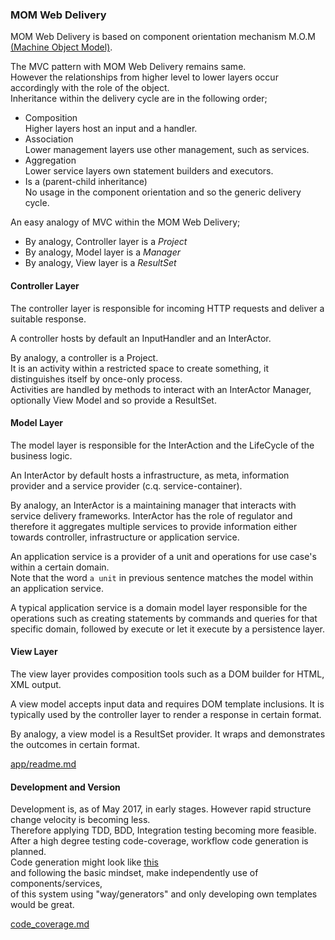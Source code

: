 ### MOM Web Delivery

MOM Web Delivery is based on component orientation mechanism M.O.M [(Machine Object Model)](http://webist.nl/articles/machine-object-model.md).


The MVC pattern with MOM Web Delivery remains same.   
However the relationships from higher level to lower layers occur accordingly with the role of the object.  
Inheritance within the delivery cycle are in the following order;
 + Composition  
 Higher layers host an input and a handler.
 + Association  
 Lower management layers use other management, such as services.
 + Aggregation  
 Lower service layers own statement builders and executors.
 + Is a (parent-child inheritance)   
 No usage in the component orientation and so the generic delivery cycle. 
 
 
An easy analogy of MVC within the MOM Web Delivery;  

+ By analogy, Controller layer is a *Project*
+ By analogy, Model layer is a *Manager*
+ By analogy, View layer is a *ResultSet*

#### Controller Layer
The controller layer is responsible for incoming HTTP requests and deliver a suitable response.  

A controller hosts by default an InputHandler and an InterActor.  


By analogy, a controller is a Project.  
It is an activity within a restricted space to create something, 
it distinguishes itself by once-only process.  
Activities are handled by methods to interact with an InterActor Manager, optionally View Model and so provide a ResultSet.  

#### Model Layer
The model layer is responsible for the InterAction and the LifeCycle of the business logic.  

An InterActor by default hosts a infrastructure, as meta, information provider and a service provider (c.q. service-container).  


By analogy, an InterActor is a maintaining manager that interacts with service delivery frameworks.
InterActor has the role of regulator and therefore it aggregates multiple services 
to provide information either towards controller, infrastructure or application service. 
  
An application service is a provider of a unit and operations for use case's within a certain domain.  
Note that the word `a unit` in previous sentence matches the model within an application service.  
 
A typical application service is a domain model layer responsible for the operations such as creating statements 
by commands and queries for that specific domain, followed by execute or let it execute by a persistence layer.
 
#### View Layer
The view layer provides composition tools such as a DOM builder for HTML, XML output.  

A view model accepts input data and requires DOM template inclusions. 
It is typically used by the controller layer to render a response in certain format.  

By analogy, a view model is a ResultSet provider.
It wraps and demonstrates the outcomes in certain format.

[app/readme.md](app/readme.md)

#### Development and Version 
Development is, as of May 2017, in early stages. 
However rapid structure change velocity is becoming less.  
Therefore applying TDD, BDD, Integration testing becoming more feasible.  
After a high degree testing code-coverage, workflow code generation is planned.  
Code generation might look like [this](https://dl.dropboxusercontent.com/u/774859/Work/Laravel-4-Generators/Get-Started-With-Laravel-Custom-Generators.mp4)   
and following the basic mindset, make independently use of components/services,  
of this system using "way/generators" and only developing own templates would be great.

[code_coverage.md](code_coverage.md)



  

